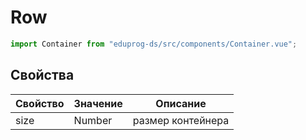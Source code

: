 # Row

```js
import Container from "eduprog-ds/src/components/Container.vue";
```

## Свойства

| Свойство | Значение | Описание          |
| -------- | -------- | ----------------- |
| size     | Number   | размер контейнера |
